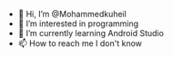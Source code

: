 - 👋 Hi, I’m @Mohammedkuheil
- 👀 I’m interested in programming
- 🌱 I’m currently learning Android Studio
- 📫 How to reach me I don't know

<!---
Mohammedkuheil/Mohammedkuheil is a ✨ special ✨ repository because its `README.md` (this file) appears on your GitHub profile.
You can click the Preview link to take a look at your changes.
--->
